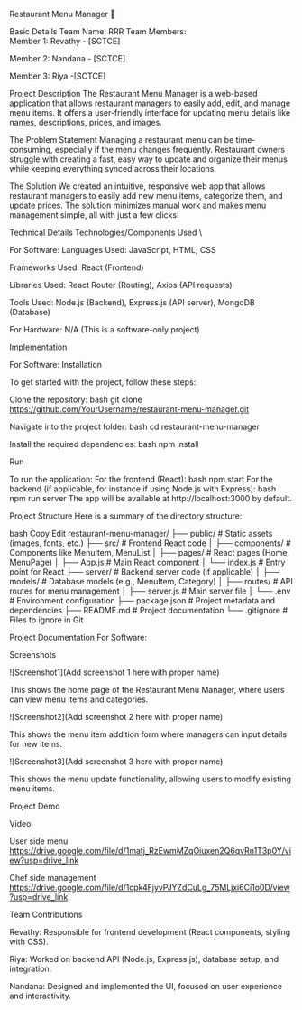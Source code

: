 Restaurant Menu Manager 🎯 

Basic Details 
Team Name: RRR 
Team Members:  
Member 1: Revathy - [SCTCE]  

Member 2: Nandana - [SCTCE]  

Member 3: Riya -[SCTCE] 

Project Description 
The Restaurant Menu Manager is a web-based application that allows restaurant managers to easily add, edit, and manage menu items. It offers a user-friendly interface for updating menu details like names, descriptions, prices, and images. 

 
The Problem Statement 
Managing a restaurant menu can be time-consuming, especially if the menu changes frequently. Restaurant owners struggle with creating a fast, easy way to update and organize their menus while keeping everything synced across their locations. 

 

The Solution 
We created an intuitive, responsive web app that allows restaurant managers to easily add new menu items, categorize them, and update prices. The solution minimizes manual work and makes menu management simple, all with just a few clicks! 

 
Technical Details 
Technologies/Components Used \

For Software: 
Languages Used: JavaScript, HTML, CSS 

Frameworks Used: React (Frontend) 

Libraries Used: React Router (Routing), Axios (API requests) 

Tools Used: Node.js (Backend), Express.js (API server), MongoDB (Database) 

For Hardware: 
N/A (This is a software-only project) 



Implementation 

For Software: 
Installation 

To get started with the project, follow these steps: 

Clone the repository: bash git clone https://github.com/YourUsername/restaurant-menu-manager.git 

Navigate into the project folder: bash cd restaurant-menu-manager 

Install the required dependencies: bash npm install 

Run 

To run the application: 
For the frontend (React): bash npm start 
For the backend (if applicable, for instance if using Node.js with Express): bash npm run server 
The app will be available at http://localhost:3000 by default. 


 Project Structure
Here is a summary of the directory structure:

bash
Copy
Edit
restaurant-menu-manager/
├── public/                    # Static assets (images, fonts, etc.)
├── src/                       # Frontend React code
│   ├── components/            # Components like MenuItem, MenuList
│   ├── pages/                 # React pages (Home, MenuPage)
│   ├── App.js                 # Main React component
│   └── index.js               # Entry point for React
├── server/                    # Backend server code (if applicable)
│   ├── models/                # Database models (e.g., MenuItem, Category)
│   ├── routes/                # API routes for menu management
│   ├── server.js              # Main server file
│   └── .env                   # Environment configuration
├── package.json               # Project metadata and dependencies
├── README.md                  # Project documentation
└── .gitignore                 # Files to ignore in Git


Project Documentation 
For Software: 

Screenshots 

![Screenshot1](Add screenshot 1 here with proper name) 

This shows the home page of the Restaurant Menu Manager, where users can view menu items and categories. 

![Screenshot2](Add screenshot 2 here with proper name) 

This shows the menu item addition form where managers can input details for new items. 

![Screenshot3](Add screenshot 3 here with proper name) 

This shows the menu update functionality, allowing users to modify existing menu items. 

 

Project Demo 

Video 

User side menu
https://drive.google.com/file/d/1matj_RzEwmMZqOiuxen2Q6qvRn1T3p0Y/view?usp=drive_link

Chef side management
https://drive.google.com/file/d/1cpk4FjyvPJYZdCuLg_75MLjxi6Ci1o0D/view?usp=drive_link




Team Contributions 

Revathy: Responsible for frontend development (React components, styling with CSS). 

Riya: Worked on backend API (Node.js, Express.js), database setup, and integration. 

Nandana: Designed and implemented the UI, focused on user experience and interactivity.
